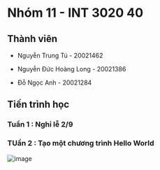 # Nhóm 11 - INT 3020 40

## Thành viên

- Nguyễn Trung Tú - 20021462

- Nguyễn Đức Hoàng Long - 20021386

- Đỗ Ngọc Anh - 20021284

## Tiến trình học

### Tuần 1 : Nghỉ lễ 2/9
### TUần 2 : Tạo một chương trình Hello World

![image](https://user-images.githubusercontent.com/72114667/190576826-11f333ec-97d3-4dde-a9a9-e31fc643294a.png)

